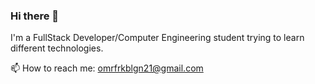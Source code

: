 ### Hi there 👋 
I'm a FullStack Developer/Computer Engineering student trying to learn different technologies.

📫 How to reach me: omrfrkblgn21@gmail.com

<!--
**OmerBilgin21/OmerBilgin21** is a ✨ _special_ ✨ repository because its `README.md` (this file) appears on your GitHub profile.

Here are some ideas to get you started:

- 🔭 I’m currently working on ...
- 🌱 I’m currently learning ...
- 👯 I’m looking to collaborate on ...
- 🤔 I’m looking for help with ...
- 💬 Ask me about ...
- 📫 How to reach me: ...
- 😄 Pronouns: ...
- ⚡ Fun fact: ...
-->
